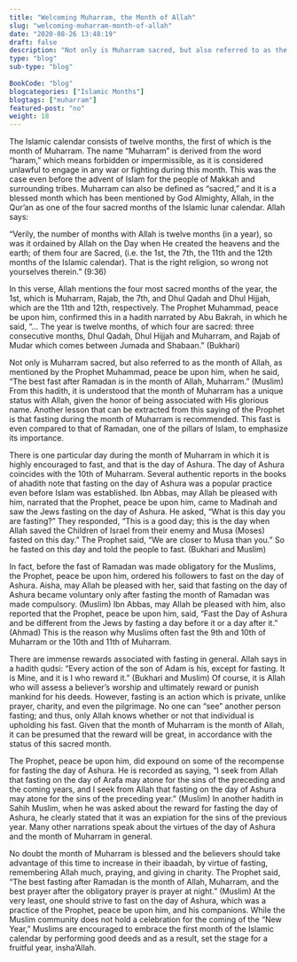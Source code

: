 ```yaml
--- 
title: "Welcoming Muharram, the Month of Allah" 
slug: "welcoming-muharram-month-of-allah"
date: "2020-08-26 13:48:19" 
draft: false 
description: "Not only is Muharram sacred, but also referred to as the month of Allah, as mentioned by the Prophet Muhammad, peace be upon him."
type: "blog" 
sub-type: "blog" 
 
BookCode: "blog"
blogcategories: ["Islamic Months"]
blogtags: ["muharram"]
featured-post: "no"
weight:	18 
---  
```

 The Islamic calendar consists of twelve months, the first of which is the month of Muharram. The name “Muharram” is derived from the word “haram,” which means forbidden or impermissible, as it is considered unlawful to engage in any war or fighting during this month. This was the case even before the advent of Islam for the people of Makkah and surrounding tribes. Muharram can also be defined as “sacred,” and it is a blessed month which has been mentioned by God Almighty, Allah, in the Qur’an as one of the four sacred months of the Islamic lunar calendar. Allah says:

“Verily, the number of months with Allah is twelve months (in a year), so was it ordained by Allah on the Day when He created the heavens and the earth; of them four are Sacred, (i.e. the 1st, the 7th, the 11th and the 12th months of the Islamic calendar). That is the right religion, so wrong not yourselves therein.” (9:36) 

In this verse, Allah mentions the four most sacred months of the year, the 1st, which is Muharram, Rajab, the 7th, and Dhul Qadah and Dhul Hijjah, which are the 11th and 12th, respectively. The Prophet Muhammad, peace be upon him, confirmed this in a hadith narrated by Abu Bakrah, in which he said, “… The year is twelve months, of which four are sacred: three consecutive months, Dhul Qadah, Dhul Hijjah and Muharram, and Rajab of Mudar which comes between Jumada and Shabaan.” (Bukhari)

Not only is Muharram sacred, but also referred to as the month of Allah, as mentioned by the Prophet Muhammad, peace be upon him, when he said, “The best fast after Ramadan is in the month of Allah, Muharram.” (Muslim) From this hadith, it is understood that the month of Muharram has a unique status with Allah, given the honor of being associated with His glorious name. Another lesson that can be extracted from this saying of the Prophet is that fasting during the month of Muharram is recommended. This fast is even compared to that of Ramadan, one of the pillars of Islam, to emphasize its importance. 

There is one particular day during the month of Muharram in which it is highly encouraged to fast, and that is the day of Ashura. The day of Ashura coincides with the 10th of Muharram. Several authentic reports in the books of ahadith note that fasting on the day of Ashura was a popular practice even before Islam was established. Ibn Abbas, may Allah be pleased with him, narrated that the Prophet, peace be upon him, came to Madinah and saw the Jews fasting on the day of Ashura. He asked, “What is this day you are fasting?” They responded, “This is a good day; this is the day when Allah saved the Children of Israel from their enemy and Musa (Moses) fasted on this day.” The Prophet said, “We are closer to Musa than you.” So he fasted on this day and told the people to fast. (Bukhari and Muslim) 

In fact, before the fast of Ramadan was made obligatory for the Muslims, the Prophet, peace be upon him, ordered his followers to fast on the day of Ashura. Aisha, may Allah be pleased with her, said that fasting on the day of Ashura became voluntary only after fasting the month of Ramadan was made compulsory. (Muslim) Ibn Abbas, may Allah be pleased with him, also reported that the Prophet, peace be upon him, said, “Fast the Day of Ashura and be different from the Jews by fasting a day before it or a day after it.” (Ahmad) This is the reason why Muslims often fast the 9th and 10th of Muharram or the 10th and 11th of Muharram. 

There are immense rewards associated with fasting in general. Allah says in a hadith qudsi: “Every action of the son of Adam is his, except for fasting. It is Mine, and it is I who reward it.” (Bukhari and Muslim) Of course, it is Allah who will assess a believer’s worship and ultimately reward or punish mankind for his deeds. However, fasting is an action which is private, unlike prayer, charity, and even the pilgrimage. No one can “see” another person fasting; and thus, only Allah knows whether or not that individual is upholding his fast. Given that the month of Muharram is the month of Allah, it can be presumed that the reward will be great, in accordance with the status of this sacred month. 

The Prophet, peace be upon him, did expound on some of the recompense for fasting the day of Ashura. He is recorded as saying, “I seek from Allah that fasting on the day of Arafa may atone for the sins of the preceding and the coming years, and I seek from Allah that fasting on the day of Ashura may atone for the sins of the preceding year.” (Muslim) In another hadith in Sahih Muslim, when he was asked about the reward for fasting the day of Ashura, he clearly stated that it was an expiation for the sins of the previous year. Many other narrations speak about the virtues of the day of Ashura and the month of Muharram in general. 

No doubt the month of Muharram is blessed and the believers should take advantage of this time to increase in their ibaadah, by virtue of fasting, remembering Allah much, praying, and giving in charity. The Prophet said, “The best fasting after Ramadan is the month of Allah, Muharram, and the best prayer after the obligatory prayer is prayer at night.” (Muslim) At the very least, one should strive to fast on the day of Ashura, which was a practice of the Prophet, peace be upon him, and his companions. While the Muslim community does not hold a celebration for the coming of the “New Year,” Muslims are encouraged to embrace the first month of the Islamic calendar by performing good deeds and as a result, set the stage for a fruitful year, insha’Allah.      
